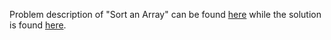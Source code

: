 Problem description of "Sort an Array" can be found [here](https://leetcode.com/problems/sort-an-array/) while the solution is found [here](https://github.com/aurimas13/LeetCode-HackerRank-MAANG/blob/main/LeetCode/Python%20Solution/Sort%20an%20Array/sort.py).
